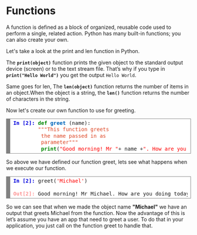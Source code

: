 # Functions
A function is defined as a block of organized, reusable code used to perform a single, related action. Python has many built-in functions; you can also create your own.

Let's take a look at the print and len function in Python. 

The  **`print(object)`** function prints the given object to the standard output device (screen) or to the text stream file. That’s why if you type in **`print("Hello World")`** you get the output `Hello World`. 

Same goes for len, The **`len(object)`** function returns the number of items in an object.When the object is a string, the **`len()`** function returns the number of characters in the string.

Now let's create our own function to use for greeting.

<!-- HTML generated using hilite.me --><div style="background: #ffffff; overflow:auto;width:auto;border:solid gray;border-width:.1em .1em .1em .8em;padding:.2em .6em;"><pre style="margin: 0; line-height: 125%"><span style="color: #0000DD; font-weight: bold">In [2]:</span> <span style="color: #008800; font-weight: bold">def</span> <span style="color: #0066BB; font-weight: bold">greet</span> (name):<br>        <span style="color: #DD4422">&quot;&quot;&quot;This function greets</span><br><span style="color: #DD4422">         the name passed in as</span><br><span style="color: #DD4422">         parameter&quot;&quot;&quot;</span><br>         <span style="color: #008800; font-weight: bold">print</span>(<span style="color: red">&quot;Good morning! Mr &quot;</span><span style="color: #333333">+</span> name <span style="color: #333333">+</span><span style="color: red">&quot;. How are you doing today? &quot;</span>)</pre></div>



So above we have defined our function greet, lets see what happens when we execute our function.

<!-- HTML generated using hilite.me --><div style="background: #ffffff; overflow:auto;width:auto;border:solid gray;border-width:.1em .1em .1em .8em;padding:.2em .6em;"><pre style="margin: 0; line-height: 125%"><span style="color: #0000DD; font-weight: bold">In [2]:</span> greet(<span style="color: red">&#39;Michael&#39;</span>)<br><br><span style="color: #fd9595; font-weight: bold">Out[2]:</span> Good morning<span>!</span> Mr Michael<span style="color: #333333">.</span> How are you doing today<span>?</span></pre></div>


So we can see that when we made the object name **"Michael"** we have an output that greets Michael from the function. Now the advantage of this is let’s assume you have an app that need to greet a user. To do that in your application, you just call on the function greet to handle that.

